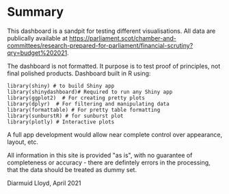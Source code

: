 #  Summary

This dashboard is a sandpit for testing different visualisations. All data are 
publically available at https://parliament.scot/chamber-and-committees/research-prepared-for-parliament/financial-scrutiny?qry=budget%202021.

The dashboard is not formatted. It purpose is to test proof of principles, not final polished products. Dashboard built in R using:

```
library(shiny) # to build Shiny app
library(shinydashboard)# Required to run any Shiny app
library(ggplot2)  # For creating pretty plots
library(dplyr)  # For filtering and manipulating data
library(formattable) # For pretty table formatting
library(sunburstR) # for sunburst plot
library(plotly) # Interactive plots

```

A full app development would allow near complete control over appearance, layout, etc.

All information in this site is provided "as is", with no guarantee of completeness or accuracy - there are defintely errors in the processing, that the data should be treated as dummy set.

Diarmuid Lloyd, April 2021